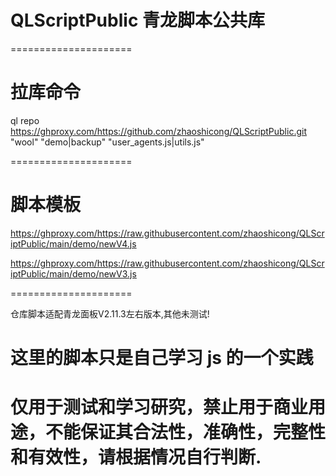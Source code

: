 # QLScriptPublic 青龙脚本公共库
=====================
# 拉库命令

ql repo https://ghproxy.com/https://github.com/zhaoshicong/QLScriptPublic.git "wool" "demo|backup" "user_agents.js|utils.js"

=====================

# 脚本模板
https://ghproxy.com/https://raw.githubusercontent.com/zhaoshicong/QLScriptPublic/main/demo/newV4.js

https://ghproxy.com/https://raw.githubusercontent.com/zhaoshicong/QLScriptPublic/main/demo/newV3.js

=====================

仓库脚本适配青龙面板V2.11.3左右版本,其他未测试!

# 这里的脚本只是自己学习 js 的一个实践
# 仅用于测试和学习研究，禁止用于商业用途，不能保证其合法性，准确性，完整性和有效性，请根据情况自行判断.

